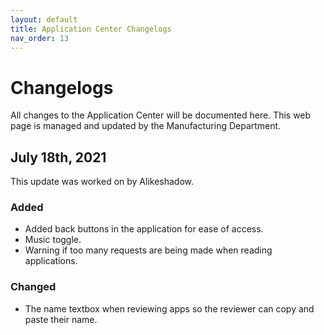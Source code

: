 ```yaml
---
layout: default
title: Application Center Changelogs
nav_order: 13
---
```


# Changelogs
All changes to the Application Center will be documented here.
This web page is managed and updated by the Manufacturing Department.

## July 18th, 2021
This update was worked on by Alikeshadow.

### Added
- Added back buttons in the application for ease of access.
- Music toggle.
- Warning if too many requests are being made when reading applications.

### Changed
- The name textbox when reviewing apps so the reviewer can copy and paste their name.

